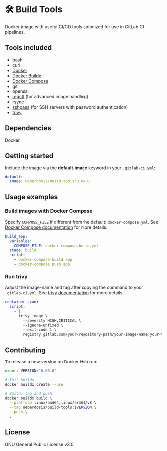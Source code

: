 # 🛠️ Build Tools

Docker image with useful CI/CD tools optimized for use in GitLab CI pipelines.

## Tools included

- bash
- curl
- [Docker](https://docs.docker.com/engine/reference/commandline/cli/)
- [Docker Buildx](https://docs.docker.com/build/architecture/#buildx)
- [Docker Compose](https://docs.docker.com/get-started/08_using_compose/)
- git
- openssl
- [regctl](https://github.com/regclient/regclient) (for advanced image handling)
- rsync
- [sshpass](https://www.redhat.com/sysadmin/ssh-automation-sshpass) (for SSH servers with password authentication)
- [trivy](https://aquasecurity.github.io/trivy/)

## Dependencies

Docker

## Getting started

Include the image via the **default.image** keyword in your `.gitlab-ci.yml`:

```yaml
default:
  image: ueberdosis/build-tools:0.66.0
```

## Usage examples

### Build images with Docker Compose

Specify `COMPOSE_FILE` if different from the default: `docker-compose.yml`. See [Docker Compose documentation](https://docs.docker.com/compose/compose-file/build/) for more details.

```yaml
build_app:
  variables:
    COMPOSE_FILE: docker-compose.build.yml
  stage: build
  script:
    - docker-compose build app
    - docker-compose push app
```

### Run trivy

Adjust the image-name and tag after copying the command to your `.gitlab-ci.yml`. See [trivy documentation](https://aquasecurity.github.io/trivy/latest/docs/target/container_image/) for more details.

```yaml
container_scan:
  script:
    - |
      trivy image \
        --severity HIGH,CRITICAL \
        --ignore-unfixed \
        --exit-code 1 \
        registry.gitlab.com/your-repository-path/your-image-name:your-tag
```

## Contributing

To release a new version on Docker Hub run:

```bash
export VERSION="0.66.0"

# Init buildx
docker buildx create --use

# Build, tag and push
docker buildx build \
  --platform linux/amd64,linux/arm64/v8 \
  --tag ueberdosis/build-tools:$VERSION \
  --push \
  .
```

## License

GNU General Public License v3.0

